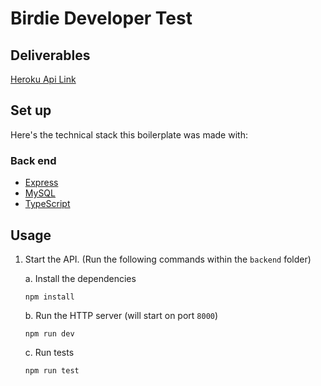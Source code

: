 # Birdie Developer Test

## Deliverables

[Heroku Api Link](https://birdie-events.herokuapp.com/)

## Set up

Here's the technical stack this boilerplate was made with:

### Back end

- [Express](https://expressjs.com/)
- [MySQL](https://www.mysql.com/)
- [TypeScript](https://www.typescriptlang.org/)

## Usage

1. Start the API. (Run the following commands within the `backend` folder)

   a. Install the dependencies

   ```
   npm install
   ```

   b. Run the HTTP server (will start on port `8000`)

   ```
   npm run dev
   ```

   c. Run tests

   ```
   npm run test
   ```
